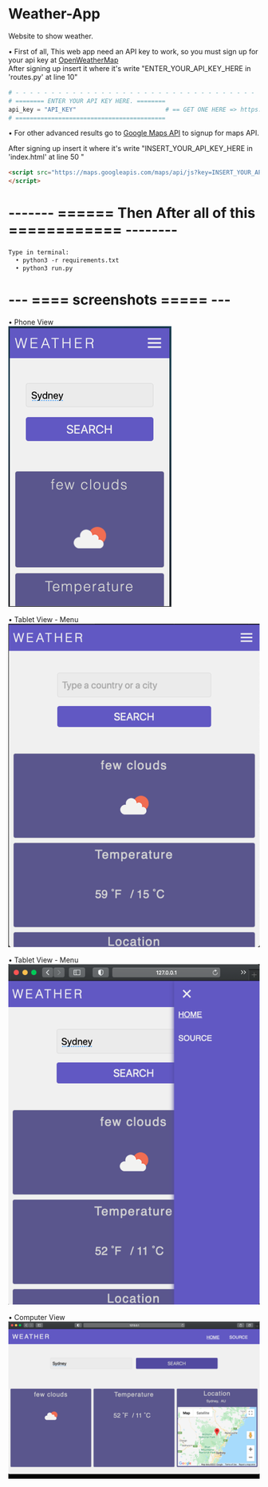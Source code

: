 # Weather-App
Website to show weather.

• First of all, This web app need an API key to work, so you must sign up for your api key at <a href="https://home.openweathermap.org/users/sign_up">OpenWeatherMap</a><br>
After signing up insert it where it's write "ENTER_YOUR_API_KEY_HERE in 'routes.py' at line 10"
```python
# - - - - - - - - - - - - - - - - - - - - - - - - - - - - - - - - - -
# ======== ENTER YOUR API KEY HERE. ========
api_key = "API_KEY"                         # == GET ONE HERE => https://home.openweathermap.org/users/sign_up
# ==========================================
```
• For other advanced results go to <a href="https://developers.google.com/maps">Google Maps API</a> to signup for maps API.

<!-- ==================== here => https://developers.google.com/maps ======================== -->
After signing up insert it where it's write "INSERT_YOUR_API_KEY_HERE in 'index.html' at line 50 "
```HTML
<script src="https://maps.googleapis.com/maps/api/js?key=INSERT_YOUR_API_KEY_HERE&callback=initMap&libraries=&v=weekly" async>
</script>
```

# ------- ====== Then After all of this ============ -------- #

```
Type in terminal:
  • python3 -r requirements.txt
  • python3 run.py
```
  


# --- ==== screenshots ===== --- #
• Phone View
<br>
<img src="https://github.com/r-e-d-ant/Weather-App/blob/main/weather_app/static/imgs/max320px.png?raw=true"/>
<br>

• Tablet View - Menu
<br>
<img src="https://github.com/r-e-d-ant/Weather-App/blob/main/weather_app/static/imgs/min768menupx.png?raw=true"/>
<br>

• Tablet View - Menu
<br>
<img src="https://github.com/r-e-d-ant/Weather-App/blob/main/weather_app/static/imgs/min768px.png?raw=true"/>
<br>

• Computer View
<br>
<img src="https://github.com/r-e-d-ant/Weather-App/blob/main/weather_app/static/imgs/min1024px.png?raw=true"/>
<br>
